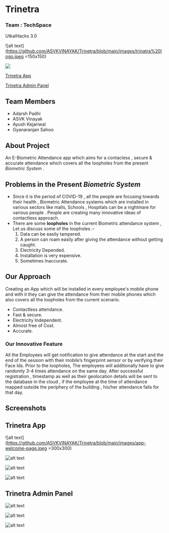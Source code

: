 # Trinetra 
### Team : TechSpace
UtkalHacks 3.0

![alt text](https://github.com/ASVKVINAYAK/Trinetra/blob/main/images/trinatra%20logo.jpeg =150x150)

![](https://img.shields.io/badge/Language-FLUTTER-blue)  

[Trinetra App](https://github.com/ASVKVINAYAK/Trinetra/releases/download/1.0.0/trinetra.apk)

[Trinetra Admin Panel](https://trinetra-admin-panel.netlify.app)

## **Team Members**
* Adarsh Padhi
* ASVK Vinayak
* Ayush Kejariwal
* Gyanaranjan Sahoo

## About Project
An E-Biometric Attendance app which aims for a contacless , secure & accurate attendance which covers all the loopholes from the present *Biometric System* .

## Problems in the Present *Biometric System*  
* Since it is the period of COVID-19 , all the people are focusing towards their health , Biometric Attendance systems which are installed in various sectors like malls, Schools , Hospitals  can be a nightmare for various people . People are creating many innovative ideas of contactless approach.
* There are some **loopholes** in the current Biometric attendance system , Let us discuss some of the loopholes :-
  1. Data can be easily tampered.
  2. A person can roam easily after giving the attendance without getting caught.
  3. Electricity Depended.
  4. Installation is very expensive.
  5. Sometimes Inaccurate.  

## Our Approach
Creating an App which will be installed in every employee's mobile phone and with it they can give the attendance from their mobile phones which also covers all the loopholes from the current scenario.
* Contactless attendance.
* Fast & secure.
* Electricity Independent.
* Almost free of Cost.
* Accurate.

### **Our Innovative Feature**
All the Employees will get notification to give attendance at the start and the end of the session with their mobile’s fingerprint sensor or by verifying their Face Ids. Prior to the loopholes,  The employees will additionally have to give randomly 3-4 times attendance on the same day. After successful registration ,  timestamp as well as their geolocation details will be sent to the database in the cloud , if the employee at the time of attendance mapped outside the periphery  of the building , his/her attendance fails for that day.

## Screenshots

## Trinetra App

![alt text](https://github.com/ASVKVINAYAK/Trinetra/blob/main/images/app-welcome-page.jpeg =300x300)

![alt text](https://github.com/ASVKVINAYAK/Trinetra/blob/main/images/app-otp-page.jpeg)

![alt text](https://github.com/ASVKVINAYAK/Trinetra/blob/main/images/app-dashboard-page.jpeg)

![alt text](https://github.com/ASVKVINAYAK/Trinetra/blob/main/images/app-history-page.jpeg)


## Trinetra Admin Panel

![alt text](https://github.com/ASVKVINAYAK/Trinetra/blob/main/images/admin-panel-login-page.png)

![alt text](https://github.com/ASVKVINAYAK/Trinetra/blob/main/images/admin-panel-home-page.png)

![alt text](https://github.com/ASVKVINAYAK/Trinetra/blob/main/images/map.jpeg)
